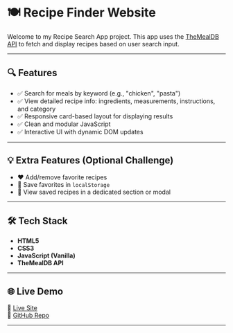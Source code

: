 # 🍽️ Recipe Finder Website

Welcome to my Recipe Search App project.
This app uses the [TheMealDB API](https://www.themealdb.com/api.php) to fetch and display recipes based on user search input.

---

## 🔍 Features

- ✅ Search for meals by keyword (e.g., "chicken", "pasta")
- ✅ View detailed recipe info: ingredients, measurements, instructions, and category
- ✅ Responsive card-based layout for displaying results
- ✅ Clean and modular JavaScript
- ✅ Interactive UI with dynamic DOM updates

---

## 💡 Extra Features (Optional Challenge)

- ❤️ Add/remove favorite recipes
- 💾 Save favorites in `localStorage`
- 📁 View saved recipes in a dedicated section or modal

---

## 🛠️ Tech Stack

- **HTML5**
- **CSS3**
- **JavaScript (Vanilla)**
- **TheMealDB API**

---

## 🌐 Live Demo

🔗 [Live Site](https://transcendent-trifle-2bd650.netlify.app/)  
📁 [GitHub Repo](https://github.com/Anurag-snippet/recipeFinderWebsite.git)

---


